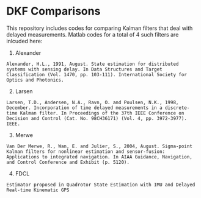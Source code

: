 # DKF Comparisons

This repository includes codes for comparing Kalman filters that deal with delayed measurements.
Matlab codes for a total of 4 such filters are inlcuded here:
1. Alexander
  ```
  Alexander, H.L., 1991, August. State estimation for distributed systems with sensing delay. In Data Structures and Target Classification (Vol. 1470, pp. 103-111). International Society for Optics and Photonics.
  ```
2. Larsen
  ```
  Larsen, T.D., Andersen, N.A., Ravn, O. and Poulsen, N.K., 1998, December. Incorporation of time delayed measurements in a discrete-time Kalman filter. In Proceedings of the 37th IEEE Conference on Decision and Control (Cat. No. 98CH36171) (Vol. 4, pp. 3972-3977). IEEE.
  ```
3. Merwe
  ```
  Van Der Merwe, R., Wan, E. and Julier, S., 2004, August. Sigma-point Kalman filters for nonlinear estimation and sensor-fusion: Applications to integrated navigation. In AIAA Guidance, Navigation, and Control Conference and Exhibit (p. 5120).
  ```
4. FDCL
  ```
  Estimator proposed in Quadrotor State Estimation with IMU and Delayed Real-time Kinematic GPS
  ```
